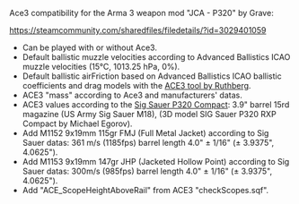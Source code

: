 Ace3 compatibility for the Arma 3 weapon mod "JCA - P320" by Grave:

https://steamcommunity.com/sharedfiles/filedetails/?id=3029401059

- Can be played with or without Ace3.
- Default ballistic muzzle velocities according to Advanced Ballistics ICAO muzzle velocities (15°C, 1013.25 hPa, 0%).
- Default ballistic airFriction based on Advanced Ballistics ICAO ballistic coefficients and drag models with the [ACE3 tool by Ruthberg](https://github.com/acemod/ACE3/blob/master/tools/generate_airfriction_config.py).
- ACE3 "mass" according to Ace3 and manufacturers' datas.
- ACE3 values according to the [Sig Sauer P320 Compact](https://www.sigsauer.com/p320-compact.html): 3.9" barrel 15rd magazine (US Army Sig Sauer M18), (3D model SIG Sauer P320 RXP Compact by Michael Egorov).
- Add M1152 9x19mm 115gr FMJ (Full Metal Jacket) according to Sig Sauer datas: 361 m/s (1185fps) barrel length 4.0" ± 1/16" (± 3.9375", 4.0625").
- Add M1153 9x19mm 147gr JHP (Jacketed Hollow Point) according to Sig Sauer datas: 300m/s (985fps) barrel length 4.0" ± 1/16" (± 3.9375", 4.0625").
- Add "ACE_ScopeHeightAboveRail" from ACE3 "checkScopes.sqf".
